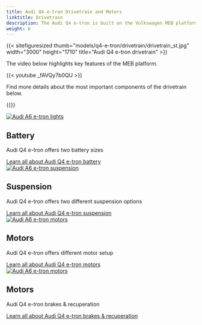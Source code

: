 ```yaml
---
title: Audi Q4 e-tron Drivetrain and Motors
linktitle: Drivetrain
description: The Audi Q4 e-tron is built on the Volkswagen MEB platform.
weight: 6
---
```

<!-- markdownlint-disable MD033 -->

{{< sitefiguresized thumb="models/q4-e-tron/drivetrain/drivetrain_st.jpg" width="3000" height="1710" title="Audi Q4 e-tron drivetrain" >}}

The video below highlights key features of the MEB platform.

{{< youtube _fAVQy7b0QU >}}

Find more details about the most important components of the drivetrain below.

{{<children description="true" />}}

<div class="container p-3 mb-4 bg-body-tertiary rounded border">
    <a href="battery/"><img src="https://media.electrichasgoneaudi.net/multimedia/models/q6-e-tron/drivetrain/battery/battery_2_st.jpg" class="img-fluid mb-2" class="img-fluid" alt="Audi A6 e-tron lights" ></a>
    <h2>Battery</h2>
    <p>
        Audi Q4 e-tron offers two battery sizes
    </p>
    <a href="battery/" class="btn btn-outline-primary" role="button">Learn all about Audi Q4 e-tron battery</a>
</div>


<div class="container p-3 mb-4 bg-body-tertiary rounded border">
    <a href="suspension/"><img src="https://media.electrichasgoneaudi.net/multimedia/models/q6-e-tron/drivetrain/suspension/suspension_1_st.jpg" class="img-fluid mb-2" class="img-fluid" alt="Audi A6 e-tron suspension" ></a>
    <h2>Suspension</h2>
    <p>
        Audi Q4 e-tron offers two different suspension options
    </p>
    <a href="suspension/" class="btn btn-outline-primary" role="button">Learn all about Audi Q4 e-tron suspension</a>
</div>

<div class="container p-3 mb-4 bg-body-tertiary rounded border">
    <a href="motor/"><img src="https://media.electrichasgoneaudi.net/multimedia/models/q6-e-tron/drivetrain/motors/rearmotor_1_st.jpg" class="img-fluid mb-2" class="img-fluid" alt="Audi A6 e-tron motors" ></a>
    <h2>Motors</h2>
    <p>
        Audi Q4 e-tron offers different motor setup
    </p>
    <a href="motor/" class="btn btn-outline-primary" role="button">Learn all about Audi Q4 e-tron motors</a>
</div>

<div class="container p-3 mb-4 bg-body-tertiary rounded border">
    <a href="motor/"><img src="https://media.electrichasgoneaudi.net/multimedia/models/q4-e-tron/drivetrain/brakes/recuperation_st.jpg" class="img-fluid mb-2" class="img-fluid" alt="Audi A6 e-tron motors" ></a>
    <h2>Motors</h2>
    <p>
        Audi Q4 e-tron brakes & recuperation
    </p>
    <a href="motor/" class="btn btn-outline-primary" role="button">Learn all about Audi Q4 e-tron brakes & recuperation</a>
</div>
